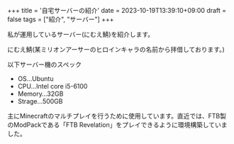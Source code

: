 +++
title = '自宅サーバーの紹介'
date = 2023-10-19T13:39:10+09:00
draft = false
tags = ["紹介", "サーバー"]
+++

私が運用しているサーバー(にむえ鯖)を紹介します。

<!--more-->
にむえ鯖(某ミリオンアーサーのヒロインキャラの名前から拝借しております。)

以下サーバー機のスペック
- OS…Ubuntu
- CPU…Intel core i5-6100
- Memory…32GB
- Strage…500GB

主にMinecraftのマルチプレイを行うために使用しています。直近では、FTB製のModPackである「FTB Revelation」をプレイできるように環境構築していました。